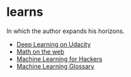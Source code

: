 # learns

In which the author expands his horizons.

* [Deep Learning on Udacity](deep-learning-on-udacity/)
* [Math on the web](math-on-the-web/)
* [Machine Learning for Hackers](ml-for-hackers/)
* [Machine Learning Glossary](ml-glossary/)
